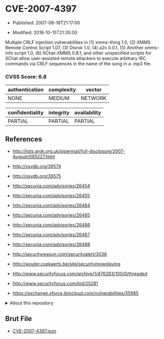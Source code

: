 # CVE-2007-4397

- Published: 2007-08-18T21:17:00

- Modified: 2018-10-15T21:35:00

Multiple CRLF injection vulnerabilities in (1) xmms-thing 1.0, (2) XMMS Remote Control Script 1.07, (3) Disrok 1.0, (4) a2x 0.0.1, (5) Another xmms-info script 1.0, (6) XChat-XMMS 0.8.1, and other unspecified scripts for XChat allow user-assisted remote attackers to execute arbitrary IRC commands via CRLF sequences in the name of the song in a .mp3 file.

### CVSS Score: **6.8**

| authentication | complexity | vector |
| --- | --- | --- |
| NONE | MEDIUM | NETWORK |

| confidentiality | integrity | availability |
| --- | --- | --- |
| PARTIAL | PARTIAL | PARTIAL |

## References

* http://lists.grok.org.uk/pipermail/full-disclosure/2007-August/065227.html

* http://osvdb.org/39574

* http://osvdb.org/39575

* http://secunia.com/advisories/26454

* http://secunia.com/advisories/26455

* http://secunia.com/advisories/26484

* http://secunia.com/advisories/26485

* http://secunia.com/advisories/26486

* http://secunia.com/advisories/26487

* http://secunia.com/advisories/26488

* http://securityreason.com/securityalert/3036

* http://wouter.coekaerts.be/site/security/nowplaying

* http://www.securityfocus.com/archive/1/476283/100/0/threaded

* http://www.securityfocus.com/bid/25281

* https://exchange.xforce.ibmcloud.com/vulnerabilities/35985

<details>
<summary>About this repository</summary> 

  This repository is part of the project [Live Hack CVE](https://github.com/Live-Hack-CVE). Main website can be found [www.live-hack.org](https://www.live-hack.org) 
  
  Made by [Sn0wAlice](https://github.com/Sn0wAlice) for the people that care about security and need to have a feed of the latest CVEs. Hope you enjoy it, don't forget to star the repo and follow me on [Twitter](https://twitter.com/Sn0wAlice) and [Github](https://github.com/Sn0wAlice). And that is my [personnal website](https://www.alice-snow.me/)

  - [Home Page](https://github.com/Live-Hack-CVE)
  - [Framework](https://github.com/Live-Hack-CVE/cve-framework)
  - [CVE database](https://github.com/Live-Hack-CVE/full_database)
  - [Changelog](https://github.com/Live-Hack-CVE/Changelog)
</details>

## Brut File

* [CVE-2007-4397.json](https://raw.githubusercontent.com/Live-Hack-CVE/full_database/main/cves/2007/CVE-2007-4397.json)

